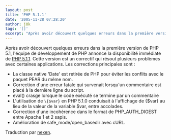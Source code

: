 ```yaml
---
layout: post
title: 'PHP 5.1.1'
date: '2005-11-28 07:28:20'
author: j0k
tags: '[]'
excerpt: "Après avoir découvert quelques erreurs dans la première version de PHP 5.1, l'équipe de développement de PHP annonce la disponibilité immédiate de [PHP 5.1.1](http://php.net/downloads.php#v5).     \nCette version est un correctif qui résout plusieurs problèmes avec certaines applications. Les corrections principales sont :  \n  \n* La classe      …"
---
```


Après avoir découvert quelques erreurs dans la première version de PHP 5.1, l'équipe de développement de PHP annonce la disponibilité immédiate de [PHP 5.1.1](http://php.net/downloads.php#v5).
Cette version est un correctif qui résout plusieurs problèmes avec certaines applications. Les corrections principales sont :

* La classe native 'Date' est retirée de PHP pour éviter les conflits avec le paquet PEAR du même nom.
* Correction d'une erreur fatale qui survenait lorsqu'un commentaire est placé à la dernière ligne du script.
* eval() crasge lorsque le code exécuté se termine par un commentaire
* L'utilisation de `\{$var}` en PHP 5.1.0 conduisait à l'affichage de {$var} au lieu de la valeur de la variable $var, entre accolades.
* Correction d'une incohérence dans le format de PHP_AUTH_DIGEST entre Apache 1 et 2 sapis.
* Amélioration de safe_mode/open_basedir avec cURL.

Traduction par [nexen](http://www.nexen.net/news/gen.php).

